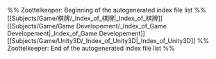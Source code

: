 %% Zoottelkeeper: Beginning of the autogenerated index file list  %%
 [[Subjects/Game/棋牌/_Index_of_棋牌|_Index_of_棋牌]]
 [[Subjects/Game/Game Developement/_Index_of_Game Developement|_Index_of_Game Developement]]
 [[Subjects/Game/Unity3D/_Index_of_Unity3D|_Index_of_Unity3D]]
%% Zoottelkeeper: End of the autogenerated index file list  %%
